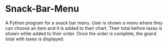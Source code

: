 # Snack-Bar-Menu

A Python program for a snack bar menu. User is shown a menu where they can choose an item and it is added to their chart. 
Their total before taxes is shown while added to their order. Once the order is complete, the grand total with taxes is displayed. 
